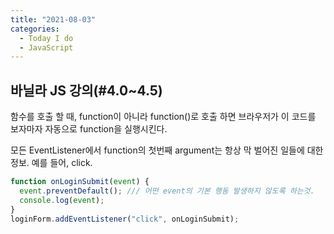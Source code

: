 ```yaml
---
title: "2021-08-03"
categories:
  - Today I do
  - JavaScript
---
```


## 바닐라 JS 강의(#4.0~4.5)

함수를 호출 할 때, function이 아니라 function()로 호출 하면 브라우저가 이 코드를 보자마자 자동으로 function을 실행시킨다.

모든 EventListener에서 function의 첫번째 argument는 항상 막 벌어진 일들에 대한 정보. 예를 들어, click.

```javascript
function onLoginSubmit(event) {
  event.preventDefault(); /// 어떤 event의 기본 행동 발생하지 않도록 하는것.
  console.log(event);
}
loginForm.addEventListener("click", onLoginSubmit);
```
